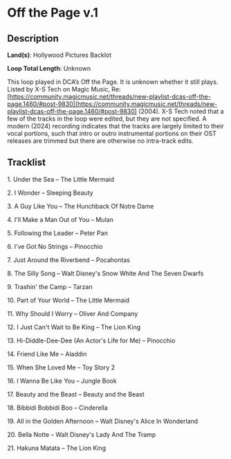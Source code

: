 # Off the Page v.1

## Description

**Land(s)**: Hollywood Pictures Backlot

**Loop Total Length**: Unknown

This loop played in DCA’s Off the Page. It is unknown whether it still plays. Listed by X-S Tech on Magic Music, Re: [https://community.magicmusic.net/threads/new-playlist-dcas-off-the-page.1460/#post-9830](https://community.magicmusic.net/threads/new-playlist-dcas-off-the-page.1460/#post-9830) (2004). X-S Tech noted that a few of the tracks in the loop were edited, but they are not specified. A modern (2024) recording indicates that the tracks are largely limited to their vocal portions, such that intro or outro instrumental portions on their OST releases are trimmed but there are otherwise no intra-track edits.

## Tracklist

1\. Under the Sea – The Little Mermaid



2\. I Wonder – Sleeping Beauty



3\. A Guy Like You – The Hunchback Of Notre Dame



4\. I'll Make a Man Out of You – Mulan



5\. Following the Leader – Peter Pan



6\. I've Got No Strings – Pinocchio



7\. Just Around the Riverbend – Pocahontas



8\. The Silly Song – Walt Disney's Snow White And The Seven Dwarfs



9\. Trashin' the Camp – Tarzan



10\. Part of Your World – The Little Mermaid



11\. Why Should I Worry – Oliver And Company



12\. I Just Can't Wait to Be King – The Lion King



13\. Hi-Diddle-Dee-Dee (An Actor's Life for Me) – Pinocchio



14\. Friend Like Me – Aladdin



15\. When She Loved Me – Toy Story 2



16\. I Wanna Be Like You – Jungle Book



17\. Beauty and the Beast – Beauty and the Beast



18\. Bibbidi Bobbidi Boo – Cinderella



19\. All in the Golden Afternoon – Walt Disney's Alice In Wonderland



20\. Bella Notte – Walt Disney's Lady And The Tramp



21\. Hakuna Matata – The Lion King


